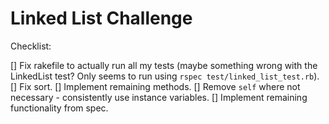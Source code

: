 # Linked List Challenge

Checklist:

[] Fix rakefile to actually run all my tests (maybe something wrong with the LinkedList test? Only seems to run using `rspec test/linked_list_test.rb`).
[] Fix sort.
[] Implement remaining methods.
[] Remove `self` where not necessary - consistently use instance variables.
[] Implement remaining functionality from spec.
